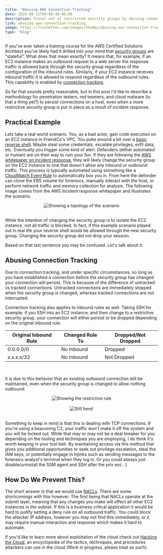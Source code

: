```yaml
---
title: "Abusing AWS Connection Tracking"
date: 2020-08-11T00:00:40-06:00
description: Tunnel out of restricted security groups by abusing connection tracking.
link: abusing-aws-connection-tracking
image: https://frichetten.com/images/thumbs/abusing-aws-connection-tracking
type: "blog"
---
```

If you've ever taken a training course for the AWS Certified Solutions Architect you've likely had it drilled into your mind that [security groups](https://docs.aws.amazon.com/vpc/latest/userguide/VPC_SecurityGroups.html) are "stateful". What does that mean exactly? It means that, for example, if an EC2 instance makes an outbound request to a web server the response traffic is allowed back through the security group regardless of the configuration of the inbound rules. Similarly, if your EC2 instance receives inbound traffic it is allowed to respond regardless of the outbound rules. This capability is enabled by [connection tracking](https://docs.aws.amazon.com/AWSEC2/latest/UserGuide/ec2-security-groups.html#security-group-connection-tracking).

So far that sounds pretty reasonable, but in this post I'd like to describe a methodology for penetration testers, red teamers, and cloud malware (is that a thing yet?) to persist connections on a host, even when a more restrictive security group is put in place as a result of incident response.

## Practical Example

Lets take a real world scenario. You, as a bad actor, gain code execution on an EC2 instance in FriendCo's VPC. You poke around a bit over a [basic reverse shell](http://pentestmonkey.net/cheat-sheet/shells/reverse-shell-cheat-sheet). Maybe steal some credentials, escalate privileges, exfil data, etc. Eventually you trigger some kind of alert. Defenders (either automated or human) are on their way to ruin your fun. If they are following the [AWS whitepaper on incident response](https://d1.awsstatic.com/whitepapers/aws_security_incident_response.pdf), they will likely change the security group on the EC2 instance to one that doesn't allow any inbound or outbound traffic. This process is typically automated using something like a [CloudWatch Event Rule](https://docs.aws.amazon.com/AmazonCloudWatch/latest/events/WhatIsCloudWatchEvents.html) to automatically box you in. From here the defender can clone the EBS volume for forensics, manually interact with the host, or perform network traffic and memory collection for analysis. The following image comes from the AWS incident response whitepaper and illustrates the scenario.

<center><img src="/images/blog/abusing-aws-connection-tracking/scenario.png" loading="lazy" alt="Showing a topology of the scenario" /></center><br>

While the intention of changing the security group is to isolate the EC2 instance, not all traffic is blocked. In fact, if this example scenario played out in real life your reverse shell would be allowed through the new security group. Changing the security group did not drop your session.

Based on that last sentence you may be confused. Let's talk about it.

## Abusing Connection Tracking

Due to connection tracking, and under specific circumstances, so long as you have established a connection before the security group has changed your connection will persist. This is because of the difference of untracked vs tracked connections. Untracked connections are immediately stopped when the security group is changed, whereas tracked connections are not interrupted. 

Connection tracking also applies to inbound rules as well. Taking SSH for example; if you SSH into an EC2 instance, and then change to a restrictive security group, your connection will either persist or be dropped depending on the original inbound rule.

| Original Inbound Rule | Changed Rule To | Dropped/Not Dropped |
| --------------------- | --------------- | ------------------- |
| 0.0.0.0/0 | No Inbound | Dropped |
| x.x.x.x/32 | No Inbound | Not Dropped |

<br>

It is due to this behavior that an existing outbound connection will be maintained, even when the security group is changed to allow nothing outbound.

<center><img src="/images/blog/abusing-aws-connection-tracking/restrictive-rule.png" loading="lazy" alt="Showing the restrictive rule" /></center><br>

<center><img src="/images/blog/abusing-aws-connection-tracking/still-here.png" loading="lazy" alt="Still here!" /></center><br>

Something to keep in mind is that this is dealing with TCP connections. If you're using a beaconing C2, your traffic won't make it off the system and you will be locked out. While that may or may not be a deal breaker for you depending on the tooling and techniques you are employing, I do think it's worth keeping in your tool belt. By maintaining access via this method that gives you additional opportunities to seek out privilege escalation, steal the IAM keys, or potentially engage in hijinks such as sending messages to the forensics analyst's terminal when they log in. Or you could always just disable/uninstall the SSM agent and SSH after the priv esc. :)

## How Do We Prevent This?

The short answer is that we would use [NACLs](https://docs.aws.amazon.com/vpc/latest/userguide/vpc-network-acls.html). There are some shortcomings with this however. The first being that NACLs operate at the subnet layer, meaning that any changes you make will effect all other EC2 instances in the subnet. If this is a business critical application it would be hard to justify setting a deny rule on all outbound traffic. You could block the attacker IP address, however you may not find this immediately, or it may require manual interaction and response which makes it hard to automate.

If you'd like to learn more about exploitation of the cloud check out [Hacking the Cloud](https://hackingthe.cloud?pk_campaign=con-tracking-blog), an encyclopedia of the tactics, techniques, and procedures attackers can use in the cloud (Work in progress, please treat as such).
